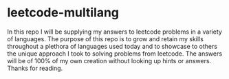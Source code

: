 # leetcode-multilang

In this repo I will be supplying my answers to leetcode problems in a variety of languages. The purpose of this repo is to grow and retain my skills throughout a plethora of languages used today and to showcase to others the unique approach I took to solving problems from leetcode. The answers will be of 100% of my own creation without looking up hints or answers. Thanks for reading.

